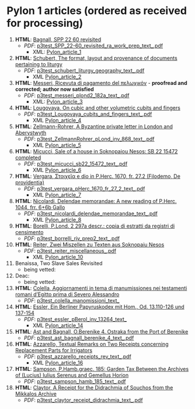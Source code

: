 # Pylon 1 articles (ordered as received for processing)

1. **HTML**: [Bagnall, SPP 22 60 revisited](https://digi.ub.uni-heidelberg.de/editionService/viewer/text/p3test/SPP_22-60_revisited_ra_work_prep#ref)
   - _PDF_: [p3test_SPP_22-60_revisited_ra_work_prep_text_.pdf](https://gitlab.ub.uni-heidelberg.de/verlag/PapyrologicalPublicationPlatform/-/blob/master/pdf/p3test_SPP_22-60_revisited_ra_work_prep_text_.pdf)
     - XML: [Pylon_article_1](https://github.com/jcowey/P3/blob/master/pylon/pylon1bagnall/bagnall_spp22_60.xml)
2. **HTML**: [Schubert, The format, layout and provenance of documents pertaining to liturgy](https://digi.ub.uni-heidelberg.de/editionService/viewer/text/p3test/schubert_liturgy_geography)
   - _PDF_: [p3test_schubert_liturgy_geography_text_.pdf](https://gitlab.ub.uni-heidelberg.de/verlag/PapyrologicalPublicationPlatform/-/blob/master/pdf/p3test_schubert_liturgy_geography_text_.pdf)
     - XML [Pylon_article_2](https://github.com/jcowey/P3/blob/master/pylon/pylon1schubert/schubert_liturgy_geography.xml)
3. **HTML**: [Messeri, Ricevuta di pagamento del πελωχικόν](https://digi.ub.uni-heidelberg.de/editionService/viewer/text/p3test/messeri_plond2_182a) - **proofread and corrected; author now satisfied**
   - _PDF_:  [p3test_messeri_plond2_182a_text_.pdf](https://gitlab.ub.uni-heidelberg.de/verlag/PapyrologicalPublicationPlatform/-/blob/master/pdf/p3test_messeri_plond2_182a_text_.pdf)
     - XML: [Pylon_article_3](https://github.com/jcowey/P3/blob/master/pylon/pylon1messeri/messeri_plond2_182a.xml)
4. **HTML**: [Lougovaya, On cubic and other volumetric cubits and fingers](https://digi.ub.uni-heidelberg.de/editionService/viewer/text/p3test/Lougovaya_cubits_and_fingers)
   - _PDF_: [p3test_Lougovaya_cubits_and_fingers_text_.pdf](https://gitlab.ub.uni-heidelberg.de/verlag/PapyrologicalPublicationPlatform/-/blob/master/pdf/p3test_Lougovaya_cubits_and_fingers_text_.pdf)
     - XML [Pylon_article_4](https://github.com/jcowey/P3/blob/master/pylon/pylon1lougovaya/lougovaya_pharris1_50.xml)
5. **HTML**: [Zellmann-Rohrer, A Byzantine private letter in London and Aberystwyth](https://digi.ub.uni-heidelberg.de/editionService/viewer/text/p3test/ZellmannRohrer_pLond_inv_868)
   - _PDF_: [p3test_ZellmannRohrer_pLond_inv_868_text_.pdf](https://gitlab.ub.uni-heidelberg.de/verlag/PapyrologicalPublicationPlatform/-/blob/master/pdf/p3test_ZellmannRohrer_pLond_inv_868_text_.pdf)
     - XML [Pylon_article_5](https://github.com/jcowey/P3/blob/master/pylon/pylon1zellmann-rohrer/zellmann_plond3_868.xml)
6. **HTML**: [Micucci, Sale of a house in Soknopaiou Nesos: SB 22 15472 completed](https://digi.ub.uni-heidelberg.de/editionService/viewer/text/p3test/micucci_sb22_15472)
   - _PDF_: [p3test_micucci_sb22_15472_text_.pdf](https://gitlab.ub.uni-heidelberg.de/verlag/PapyrologicalPublicationPlatform/-/blob/master/pdf/p3test_micucci_sb22_15472_text_.pdf)
     - XML [Pylon_article_6](https://github.com/jcowey/P3/blob/master/pylon/pylon1micucci/micucci_sb22_15472.xml)
7. **HTML**: [Vergara, Στοιχεῖα e dio in P.Herc. 1670, fr. 27.2 (Filodemo, De providentia)](https://digi.ub.uni-heidelberg.de/editionService/viewer/text/p3test/vergara_pHerc_1670_fr_27_2)
   - _PDF_: [p3test_vergara_pHerc_1670_fr_27_2_text_.pdf](https://gitlab.ub.uni-heidelberg.de/verlag/PapyrologicalPublicationPlatform/-/blob/master/pdf/p3test_vergara_pHerc_1670_fr_27_2_text_.pdf)
     - XML [Pylon_article_7](https://github.com/jcowey/P3/blob/master/pylon/pylon1micucci/micucci_sb22_15472.xml)
8. **HTML**: [Nicolardi, Delendae memorandae: A new reading of P.Herc. 1044, frr. 6+6b Gallo](https://digi.ub.uni-heidelberg.de/editionService/viewer/text/p3test/nicolardi_delendae_memorandae)
    - _PDF_: [p3test_nicolardi_delendae_memorandae_text_.pdf](https://gitlab.ub.uni-heidelberg.de/verlag/PapyrologicalPublicationPlatform/-/blob/master/pdf/p3test_nicolardi_delendae_memorandae_text_.pdf)
      - XML [Pylon_article_8](https://github.com/jcowey/P3/blob/master/pylon/pylon1nicolardi/nicolardi_delendae_memorandae.xml)
9. **HTML**: [Borelli, P.Lond. 2 297a descr.: copia di estratti da registri di censimento](https://digi.ub.uni-heidelberg.de/editionService/viewer/text/p3test/borrelli_riv_prep2)
    - _PDF_: [p3test_borrelli_riv_prep2_text_.pdf](https://gitlab.ub.uni-heidelberg.de/verlag/PapyrologicalPublicationPlatform/-/blob/master/pdf/p3test_borrelli_riv_prep2_text_.pdf)
10. **HTML**: [Reiter, Zwei Miszellen zu Texten aus Soknopaiu Nesos](https://digi.ub.uni-heidelberg.de/editionService/viewer/text/p3test/reiter_miscellaneous)
    - _PDF_: [p3test_reiter_miscellaneous_.pdf](https://gitlab.ub.uni-heidelberg.de/verlag/PapyrologicalPublicationPlatform/-/blob/master/pdf/p3test_reiter_miscellaneous_text_.pdf)
      - XML [Pylon_article_10](https://github.com/jcowey/P3/blob/master/pylon/pylon1reiter/reiter_miscellaneous.xml)
11. Benaissa, Two Slave Sales Revisited
    - being vetted:
12. Deac: 
    - being vetted:
13. **HTML**: [Colella, Aggiornamenti in tema di manumissiones nei testamenti romani d’Egitto prima di Severo Alessandro](https://digi.ub.uni-heidelberg.de/editionService/viewer/text/p3test/colella_manomissioni)
    - _PDF_: [p3test_colella_manomissioni_text_](https://gitlab.ub.uni-heidelberg.de/verlag/PapyrologicalPublicationPlatform/-/blob/master/pdf/p3test_colella_manomissioni_text_.pdf)
14. **HTML**: [Essler, Ein Berliner Papyruskodex mit Hom., Od. 13.110-126 und 137-154](https://digi.ub.uni-heidelberg.de/editionService/viewer/text/p3test/essler_pBerol_inv_13264)
    - _PDF_: [p3test_essler_pBerol_inv_13264_text_](https://gitlab.ub.uni-heidelberg.de/verlag/PapyrologicalPublicationPlatform/-/blob/master/pdf/p3test_essler_pBerol_inv_13264_text_.pdf)
      - XML [Pylon_article_14](https://github.com/jcowey/P3/blob/master/pylon/pylon1essler/essler_pBerol_inv_13264.xml)
15. **HTML**: [Ast and Bagnall, O.Berenike 4. Ostraka from the Port of Berenike](https://digi.ub.uni-heidelberg.de/editionService/viewer/text/p3test/ast_bagnall_berenike_4)   
    - _PDF_: [p3test_ast_bagnall_berenike_4_text_.pdf](https://gitlab.ub.uni-heidelberg.de/verlag/PapyrologicalPublicationPlatform/-/blob/master/pdf/p3test_ast_bagnall_berenike_4_text_.pdf)
16. **HTML**: [Azzarello, Textual Remarks on Two Receipts concerning Replacement Parts for Irrigators](https://digi.ub.uni-heidelberg.de/editionService/viewer/text/p3test/azzarello_receipts_rev)
    - _PDF_: [p3test_azzarello_receipts_rev_text_.pdf](https://gitlab.ub.uni-heidelberg.de/verlag/PapyrologicalPublicationPlatform/-/blob/master/pdf/p3test_azzarello_receipts_rev_text_.pdf)
      - XML [Pylon_article_16](https://github.com/jcowey/P3/blob/master/pylon/pylon1azzarello/azzarello_receipts-rev.xml)
17. **HTML**: [Sampson, P.Hamb.graec. 185: Garden Tax Between the Archives of (Lucius) Iulius Serenus and Gemellus Horion](https://digi.ub.uni-heidelberg.de/editionService/viewer/text/p3test/sampson_hamb_185)
    - _PDF_: [p3test_sampson_hamb_185_text_.pdf](https://gitlab.ub.uni-heidelberg.de/verlag/PapyrologicalPublicationPlatform/-/blob/master/pdf/p3test_sampson_hamb_185_text_.pdf)
18. **HTML**: [Claytor, A Receipt for the Didrachmia of Souchos from the Mikkalos Archive](https://digi.ub.uni-heidelberg.de/editionService/viewer/text/p3test/claytor_receipt_didrachmia)
    - _PDF_: [p3test_claytor_receipt_didrachmia_text_.pdf](https://gitlab.ub.uni-heidelberg.de/verlag/PapyrologicalPublicationPlatform/-/blob/master/pdf/p3test_claytor_receipt_didrachmia_text_.pdf)
